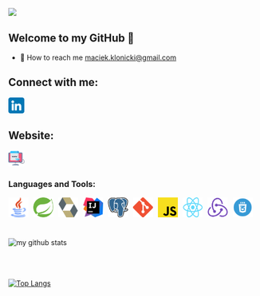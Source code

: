 ![](https://komarev.com/ghpvc/?username=MaciejKlonickie&style=flat-square)

## Welcome to my GitHub 👋
- 🔭 How to reach me maciek.klonicki@gmail.com

## Connect with me:
[![website](./images/linkedin.png)](https://www.linkedin.com/in/maciek-kłonicki)
&nbsp;&nbsp;

## Website:
[![website](./images/ux.png)](https://www.maciejklonicki.org)
&nbsp;&nbsp;

### Languages and Tools:
<img align="left" alt="Java" width="40px" height="40px" src="./images/java.png" style="padding-right:10px;" />
<img align="left" alt="Spring"width="40px" height="40px" src="./images/spring.svg" style="padding-right:10px;" />
<img align="left" alt="Hibernate" width="40px" height="40px" src="./images/hibernate.png" style="padding-right:10px;" />
<img align="left" alt="Intellij" width="40px" height="40px" src="./images/intellij.png" style="padding-right:10px;" />
<img align="left" alt="Postgres" width="40px" height="40px" src="./images/postgresql.png" style="padding-right:10px;" />
<img align="left" alt="Git" width="40px" height="40px" src="./images/git.png" style="padding-right:10px;" />
<img align="left" alt="JavaScript" width="40px" height="40px" src="./images/js.svg" style="padding-right:10px;" />
<img align="left" alt="React" width="40px" height="40px" src="./images/react.png" style="padding-right:10px;" />
<img align="left" alt="Redux" width="40px" height="40px" src="./images/redux.svg" style="padding-right:10px;" />
<img align="left" alt="CSS" width="40px" height="40px" src="./images/css.webp" style="padding-right:10px;" />

<br></br><br></br>

<img align="left" alt="my github stats" src="https://github-readme-stats.vercel.app/api?username=MaciejKlonicki&show_icons=true&hide_border=true&&hide=stars,prs,issues,contribs&title_color=87CEFA&icon_color=FFE400&bg_color=09131B&text_color=ffffff&border_color=0c1a25" />

<br></br><br></br>


[![Top Langs](https://github-readme-stats.vercel.app/api/top-langs/?username=MaciejKlonicki&layout=compact&card_width=445&hide=HTML&bg_color=09131B&hide_border=false&hide_border=true&title_color=87CEFA&icon_color=FFE400&text_color=ffffff)](https://github.com/MaciejKlonicki/github-readme-stats)

[website]: https://www.maciejklonicki.org
[linkedin]: https://www.linkedin.com/in/maciek-kłonicki


